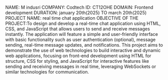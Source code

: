 NAME: M indusri 
COMPANY: Codtech 
ID: CT12OHE
DOMAIN: Frontend development
DURATION: january 20th(2025) TO march 20th(2025) 
PROJECT NAME: real time chat application 
OBJECTIVE OF THE PROJECT:To design and develop a real-time chat application using HTML, CSS, and JavaScript that allows users to send and receive messages instantly. The application will feature a simple and user-friendly interface with basic functionality such as user authentication (optional), message sending, real-time message updates, and notifications. This project aims to demonstrate the use of web technologies to build interactive and dynamic web applications, focusing on front-end development using HTML for structure, CSS for styling, and JavaScript for interactive features like sending and receiving messages in real time, leveraging WebSockets or similar technologies for communication.
